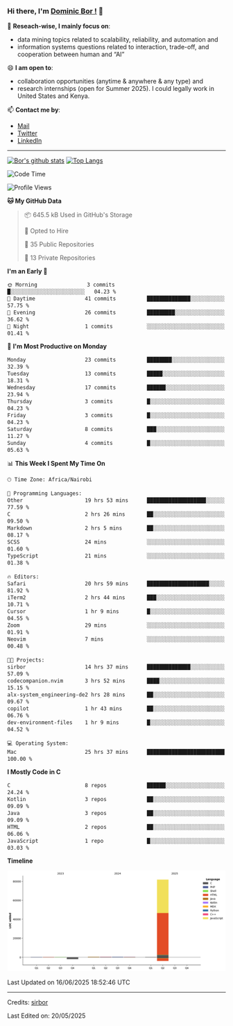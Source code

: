 ### Hi there, I'm [Dominic Bor !](https://www.dominicbor.me/) 👋

🔭 **Reseach-wise, I mainly focus on**:

- data mining topics related to scalability, reliability, and automation and
- information systems questions related to interaction, trade-off, and cooperation between human and “AI”

😄 **I am open to**:

- collaboration opportunities (anytime & anywhere & any type) and
- research internships (open for Summer 2025). I could legally work in United States and Kenya.

📫 **Contact me by**:

- [Mail](mailto:dominicbor@icloud.com)
- [Twitter](https://twitter.com/Kd_Bpr)
- [LinkedIn](https://www.linkedin.com/in/sirbor/)

---

[![Bor's github stats](https://github-readme-stats.vercel.app/api?username=sirbor&theme=material-palenight&count_private=true&hide=contribs)](https://github.com/anuraghazra/github-readme-stats)
[![Top Langs](https://github-readme-stats.vercel.app/api/top-langs/?username=sirbor&theme=material-palenight&hide=Jupyter&layout=compact)](https://github.com/anuraghazra/github-readme-stats)

<!--START_SECTION:waka-->
![Code Time](http://img.shields.io/badge/Code%20Time-884%20hrs%2049%20mins-blue)

![Profile Views](http://img.shields.io/badge/Profile%20Views-3-blue)

**🐱 My GitHub Data** 

> 📦 645.5 kB Used in GitHub's Storage 
 > 
> 💼 Opted to Hire
 > 
> 📜 35 Public Repositories 
 > 
> 🔑 13 Private Repositories 
 > 
**I'm an Early 🐤** 

```text
🌞 Morning                3 commits           █░░░░░░░░░░░░░░░░░░░░░░░░   04.23 % 
🌆 Daytime                41 commits          ██████████████░░░░░░░░░░░   57.75 % 
🌃 Evening                26 commits          █████████░░░░░░░░░░░░░░░░   36.62 % 
🌙 Night                  1 commits           ░░░░░░░░░░░░░░░░░░░░░░░░░   01.41 % 
```
📅 **I'm Most Productive on Monday** 

```text
Monday                   23 commits          ████████░░░░░░░░░░░░░░░░░   32.39 % 
Tuesday                  13 commits          █████░░░░░░░░░░░░░░░░░░░░   18.31 % 
Wednesday                17 commits          ██████░░░░░░░░░░░░░░░░░░░   23.94 % 
Thursday                 3 commits           █░░░░░░░░░░░░░░░░░░░░░░░░   04.23 % 
Friday                   3 commits           █░░░░░░░░░░░░░░░░░░░░░░░░   04.23 % 
Saturday                 8 commits           ███░░░░░░░░░░░░░░░░░░░░░░   11.27 % 
Sunday                   4 commits           █░░░░░░░░░░░░░░░░░░░░░░░░   05.63 % 
```


📊 **This Week I Spent My Time On** 

```text
🕑︎ Time Zone: Africa/Nairobi

💬 Programming Languages: 
Other                    19 hrs 53 mins      ███████████████████░░░░░░   77.59 % 
C                        2 hrs 26 mins       ██░░░░░░░░░░░░░░░░░░░░░░░   09.50 % 
Markdown                 2 hrs 5 mins        ██░░░░░░░░░░░░░░░░░░░░░░░   08.17 % 
SCSS                     24 mins             ░░░░░░░░░░░░░░░░░░░░░░░░░   01.60 % 
TypeScript               21 mins             ░░░░░░░░░░░░░░░░░░░░░░░░░   01.38 % 

🔥 Editors: 
Safari                   20 hrs 59 mins      ████████████████████░░░░░   81.92 % 
iTerm2                   2 hrs 44 mins       ███░░░░░░░░░░░░░░░░░░░░░░   10.71 % 
Cursor                   1 hr 9 mins         █░░░░░░░░░░░░░░░░░░░░░░░░   04.55 % 
Zoom                     29 mins             ░░░░░░░░░░░░░░░░░░░░░░░░░   01.91 % 
Neovim                   7 mins              ░░░░░░░░░░░░░░░░░░░░░░░░░   00.48 % 

🐱‍💻 Projects: 
sirbor                   14 hrs 37 mins      ██████████████░░░░░░░░░░░   57.09 % 
codecompanion.nvim       3 hrs 52 mins       ████░░░░░░░░░░░░░░░░░░░░░   15.15 % 
alx-system_engineering-de2 hrs 28 mins       ██░░░░░░░░░░░░░░░░░░░░░░░   09.67 % 
copilot                  1 hr 43 mins        ██░░░░░░░░░░░░░░░░░░░░░░░   06.76 % 
dev-environment-files    1 hr 9 mins         █░░░░░░░░░░░░░░░░░░░░░░░░   04.52 % 

💻 Operating System: 
Mac                      25 hrs 37 mins      █████████████████████████   100.00 % 
```

**I Mostly Code in C** 

```text
C                        8 repos             ██████░░░░░░░░░░░░░░░░░░░   24.24 % 
Kotlin                   3 repos             ██░░░░░░░░░░░░░░░░░░░░░░░   09.09 % 
Java                     3 repos             ██░░░░░░░░░░░░░░░░░░░░░░░   09.09 % 
HTML                     2 repos             ██░░░░░░░░░░░░░░░░░░░░░░░   06.06 % 
JavaScript               1 repo              █░░░░░░░░░░░░░░░░░░░░░░░░   03.03 % 
```



**Timeline**

![Lines of Code chart](https://raw.githubusercontent.com/sirbor/sirbor/main/assets/bar_graph.png)


 Last Updated on 16/06/2025 18:52:46 UTC
<!--END_SECTION:waka-->
---

Credits: [sirbor](https://github.com/sirbor)

Last Edited on: 20/05/2025
